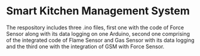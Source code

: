 # Smart Kitchen Management System
The respository includes three .ino files, first one with the code of Force Sensor along with its data logging on one Arduino, second one comprising of the integrated code of Flame Sensor and Gas Sensor with its data logging and the third one with the integration of GSM with Force Sensor.
